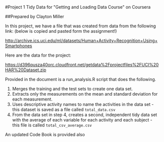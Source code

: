 #Project 1 Tidy Data for "Getting and Loading Data Course" on Coursera

##Prepared by Clayton Miller

In this project, we have a file that was created from data from the following link: (below is copied and pasted form the assignment!)

http://archive.ics.uci.edu/ml/datasets/Human+Activity+Recognition+Using+Smartphones 

Here are the data for the project: 

https://d396qusza40orc.cloudfront.net/getdata%2Fprojectfiles%2FUCI%20HAR%20Dataset.zip 

Provided in the document is a run_analysis.R script that does the following. 
1. Merges the training and the test sets to create one data set.
2. Extracts only the measurements on the mean and standard deviation for each measurement. 
3. Uses descriptive activity names to name the activities in the data set - this dataset is saved as a file called `total_data.csv`
4. From the data set in step 4, creates a second, independent tidy data set with the average of each variable for each activity and each subject - this file is called `total_csv_average.csv`

An updated Code Book is provided also